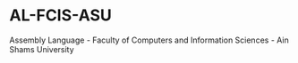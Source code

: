 AL-FCIS-ASU
===========

Assembly Language - Faculty of Computers and Information Sciences - Ain Shams University

